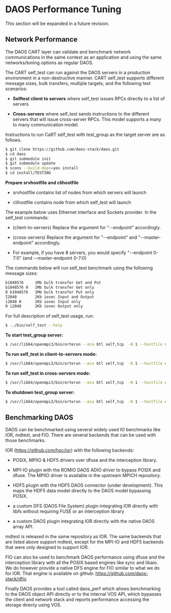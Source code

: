 # DAOS Performance Tuning

This section will be expanded in a future revision.

## Network Performance

The DAOS CART layer can validate and benchmark network communications in the
same context as an application and using the same networks/tuning options as
regular DAOS.

The CART self_test can run against the DAOS servers in a production environment
in a non-destructive manner. CART self_test supports different message sizes,
bulk transfers, multiple targets, and the following test scenarios:

-   **Selftest client to servers** where self_test issues RPCs directly
    to a list of servers

-   **Cross-servers** where self_test sends instructions to the different
    servers that will issue cross-server RPCs. This model supports a
    many to many communication model.

Instructions to run CaRT self_test with test_group as the target server are as follows.

```bash
$ git clone https://github.com/daos-stack/daos.git
$ cd daos
$ git submodule init
$ git submodule update
$ scons --build-deps=yes install
$ cd install/TESTING
```

**Prepare srvhostfile and clihostfile**

-   srvhostfile contains list of nodes from which servers will launch

-   clihostfile contains node from which self_test will launch

The example below uses Ethernet interface and Sockets provider.
In the self_test commands:

-   (client-to-servers) Replace the argument for "--endpoint" accordingly.

-   (cross-servers)     Replace the argument for "--endpoint" and "--master-endpoint" accordingly.

-   For example, if you have 8 servers, you would specify "--endpoint 0-7:0" (and --master-endpoint 0-7:0)

The commands below will run self_test benchmark using the following message sizes:
```bash
b1048576     1Mb bulk transfer Get and Put
b1048576 0   1Mb bulk transfer Get only
0 b1048576   1Mb bulk transfer Put only
I2048        2Kb iovec Input and Output
i2048 0      2Kb iovec Input only
0 i2048      2Kb iovec Output only
```

For full description of self_test usage, run:
```bash
$ ../bin/self_test --help
```

**To start test_group server:**
```bash
$ /usr/lib64/openmpi3/bin/orterun --mca btl self,tcp  -N 1 --hostfile srvhostfile --output-filename testLogs/ -x D_LOG_FILE=testLogs/test_group_srv.log -x D_LOG_FILE_APPEND_PID=1 -x D_LOG_MASK=WARN -x CRT_PHY_ADDR_STR=ofi+sockets -x OFI_INTERFACE=eth0 -x CRT_CTX_SHARE_ADDR=0 -x CRT_CTX_NUM=16  ../bin/crt_launch -e tests/test_group_np_srv --name self_test_srv_grp --cfg_path=. &
```

**To run self_test in client-to-servers mode:**
```bash
$ /usr/lib64/openmpi3/bin/orterun --mca btl self,tcp  -N 1 --hostfile clihostfile --output-filename testLogs/ -x D_LOG_FILE=testLogs/self_test.log -x D_LOG_FILE_APPEND_PID=1 -x D_LOG_MASK=WARN -x CRT_PHY_ADDR_STR=ofi+sockets -x OFI_INTERFACE=eth0 -x CRT_CTX_SHARE_ADDR=0 -x CRT_CTX_NUM=16  ../bin/self_test --group-name self_test_srv_grp --endpoint 0-<MAX_SERVER-1>:0 --message-sizes "b1048576,b1048576 0,0 b1048576,i2048,i2048 0,0 i2048" --max-inflight-rpcs 16 --repetitions 100 -t -n -p .
```

**To run self_test in cross-servers mode:**
```bash
$ /usr/lib64/openmpi3/bin/orterun --mca btl self,tcp  -N 1 --hostfile clihostfile --output-filename testLogs/ -x D_LOG_FILE=testLogs/self_test.log -x D_LOG_FILE_APPEND_PID=1 -x D_LOG_MASK=WARN -x CRT_PHY_ADDR_STR=ofi+sockets -x OFI_INTERFACE=eth0 -x CRT_CTX_SHARE_ADDR=0 -x CRT_CTX_NUM=16  ../bin/self_test --group-name self_test_srv_grp --endpoint 0-<MAX_SERVER-1>:0 --master-endpoint 0-<MAX_SERVER-1>:0 --message-sizes "b1048576,b1048576 0,0 b1048576,i2048,i2048 0,0 i2048" --max-inflight-rpcs 16 --repetitions 100 -t -n -p .
```

**To shutdown test_group server:**
```bash
$ /usr/lib64/openmpi3/bin/orterun --mca btl self,tcp  -N 1 --hostfile clihostfile --output-filename testLogs/ -x D_LOG_FILE=testLogs/test_group_cli.log -x D_LOG_FILE_APPEND_PID=1 -x D_LOG_MASK=WARN -x CRT_PHY_ADDR_STR=ofi+sockets -x OFI_INTERFACE=eth0 -x CRT_CTX_SHARE_ADDR=0  tests/test_group_np_cli --name client-group --attach_to self_test_srv_grp --shut_only --cfg_path=.
```

## Benchmarking DAOS

DAOS can be benchmarked using several widely used IO benchmarks like IOR,
mdtest, and FIO. There are several backends that can be used with those
benchmarks.

IOR (https://github.com/hpc/ior) with the following backends:

-   POSIX, MPIIO & HDF5 drivers over dfuse and the interception library.

-   MPI-IO plugin with the ROMIO DAOS ADIO driver to bypass POSIX and dfuse. The
    MPIIO driver is available in the upstream MPICH repository.

-   HDF5 plugin with the HDF5 DAOS connector (under development). This maps the
    HDF5 data model directly to the DAOS model bypassing POSIX.

-   a custom DFS (DAOS File System) plugin integrating IOR directly with libfs
    without requiring FUSE or an interception library

-   a custom DAOS plugin integrating IOR directly with the native DAOS
    array API.

mdtest is released in the same repository as IOR. The same backends that are
listed above support mdtest, except for the MPI-IO and HDF5 backends that were
only designed to support IOR.

FIO can also be used to benchmark DAOS performance using dfuse and the
interception library with all the POSIX based engines like sync and libaio. We
do however provide a native DFS engine for FIO similar to what we do for
IOR. That engine is available on github: https://github.com/daos-stack/dfio

Finally DAOS provides a tool called daos_perf which allows benchmarking to the
DAOS object API directly or to the internal VOS API, which bypasses the client
and network stack and reports performance accessing the storage directy using
VOS.
